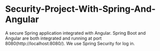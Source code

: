 # Security-Project-With-Spring-And-Angular
A secure Spring application integrated with Angular.
Spring Boot and Angular are both integrated and running at port 8080(http://localhost:8080/).
We use Spring Security for log in.
